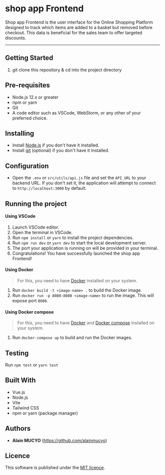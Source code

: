 # shop app Frontend

Shop app Frontend is the user interface for the Online Shopping Platform designed to track which items are added to a basket but removed before checkout. This data is beneficial for the sales team to offer targeted discounts.

---

## Getting Started

1. git clone this repository & cd into the project directory

## Pre-requisites

* Node.js 12.x or greater
* npm or yarn
* Git
* A code editor such as VSCode, WebStorm, or any other of your preferred choice.

## Installing

* Install [Node.js](https://nodejs.org/en/download/) if you don't have it installed.
* Install [git](https://www.digitalocean.com/community/tutorials/how-to-contribute-to-open-source-getting-started-with-git) (optional) if you don't have it installed.

## Configuration

* Open the `.env` or `src/utils/api.js` file and set the `API_URL` to your backend URL. If you don't set it, the application will attempt to connect to `http://localhost:3000` by default.

## Running the project

#### Using VSCode

1. Launch VSCode editor.
2. Open the terminal in VSCode.
3. Run `npm install` or `yarn` to install the project dependencies.
4. Run `npm run dev` or `yarn dev` to start the local development server.
5. The port your application is running on will be provided in your terminal.
6. Congratulations! You have successfully launched the shop app Frontend!

#### Using Docker

> For this, you need to have [Docker](https://www.docker.com/) installed on your system.

1. Run `docker build -t <image-name> .` to build the Docker image.
2. Run `docker run -p 8080:8080 <image-name>` to run the image. This will expose port `8080`.

#### Using Docker compose

> For this, you need to have [Docker](https://www.docker.com/) and [Docker compose](https://docs.docker.com/compose/) installed on your system.

1. Run `docker-compose up` to build and run the Docker images.

## Testing

Run `npm test` or `yarn test`

## Built With

* Vue.js
* Node.js
* Vite
* Tailwind CSS
* npm or yarn (package manager)

## Authors

* **Alain MUCYO** (https://github.com/alainmucyo)

## Licence

This software is published under the [MIT licence](http://opensource.org/licenses/MIT).

